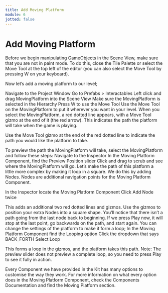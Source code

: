 ```yaml
---
title: Add Moving Platform
module: 6
jotted: false
---
```


# Add Moving Platform


Before we begin manipulating GameObjects in the Scene View, make sure that you are not in paint mode. To do this, close the Tile Palette or select the Move Tool at the top left of the editor (you can also select the Move Tool by pressing W on your keyboard).

Now let’s add a moving platform to our level;

Navigate to the Project Window
Go to Prefabs > Interactables
Left click and drag MovingPlatform into the Scene View
Make sure the MovingPlatform is selected in the Hierarchy
Press W to use the Move Tool
Use the Move Tool on the MovingPlatform to put it wherever you want in your level.
When you select the MovingPlatform, a red dotted line appears, with a Move Tool gizmo at the end of it (the red arrow). This indicates the path the platform will take when the game is playing.

Use the Move Tool gizmo at the end of the red dotted line to indicate the path you would like the platform to take.

To preview the path the MovingPlatform will take, select the MovingPlatform and follow these steps:
Navigate to the Inspector
In the Moving Platform Component, find the Preview Position slider
Click and drag to scrub and see where the MovingPlatform will go.
Let’s make the path of this platform a little more complex by making it loop in a square. We do this by adding Nodes.
Nodes are additional navigation points for the Moving Platform Component.

In the Inspector locate the Moving Platform Component
Click Add Node twice

This adds an additional two red dotted lines and gizmos. Use the gizmos to position your extra Nodes into a square shape.
You’ll notice that there isn’t a path going from the last node back to beginning. If we press Play now, it will stop at the last point, go backwards on the path, and start again.
You can change the settings of the platform to make it form a loop;
In the Moving Platform Component find the Looping option
Click the dropdown that says BACK_FORTH
Select Loop

This forms a loop in the gizmos, and the platform takes this path.
Note: The preview slider does not preview a complete loop, so you need to press Play to see it fully in action.

Every Component we have provided in the Kit has many options to customise the way they work. For more information on what every option does in the Moving Platform Component, check the Components Documentation and find the Moving Platform section.


